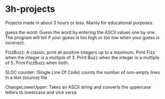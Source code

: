 # 3h-projects
Projects made in about 3 hours or less. Mainly for educational purposes.

guess the word:
Guess the word by entering the ASCII values one by one. The program will tell if your guess is too high or too low when your guess is incorrect.

FizzBuzz:
A classic, print all positive integers up to a maximum. Print Fizz when the integer is a multiple of 3. Print Buzz when the integer is a multiple of 5. Print FizzBuzz when both.

SLOC counter:
(Single Line Of Code) counts the number of non-empty lines in a text (source) file

ChangeLowerUpper:
Takes an ASCII string and converts the uppercase letters to lowercase and vice versa
